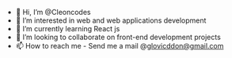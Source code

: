 - 👋 Hi, I’m @Cleoncodes
- 👀 I’m interested in web and web applications development
- 🌱 I’m currently learning React js
- 💞️ I’m looking to collaborate on front-end development projects
- 📫 How to reach me - Send me a mail @glovicddon@gmail.com

<!---
Cleoncodes/Cleoncodes is a ✨ special ✨ repository because its `README.md` (this file) appears on your GitHub profile.
You can click the Preview link to take a look at your changes.
--->
